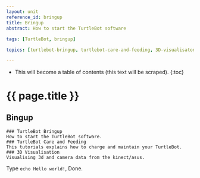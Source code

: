 ```yaml
---
layout: unit
reference_id: bringup
title: Bringup
abstract: How to start the TurtleBot software
  
tags: [TurtleBot, bringup]

topics: [turtlebot-bringup, turtlebot-care-and-feeding, 3D-visualisaton]

---
```




* This will become a table of contents (this text will be scraped).
{:toc}

# {{ page.title }}

## Bingup

    ### TurtleBot Bringup
	How to start the TurtleBot software.
    ### TurtleBot Care and Feeding
	This tutorials explains how to charge and maintain your TurtleBot.
    ### 3D Visualisation
	Visualising 3d and camera data from the kinect/asus. 

Type `echo Hello world!`, Done.
